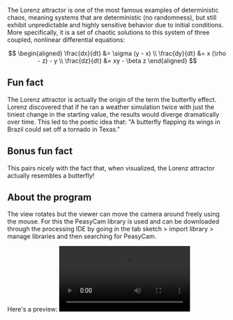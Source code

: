 The Lorenz attractor is one of the most famous examples of deterministic chaos, meaning systems that are deterministic (no randomness), but still exhibit unpredictable and highly sensitive behavior due to initial conditions. More specifically, it is a set of chaotic solutions to this system of three coupled, nonlinear differential equations: 

$$
\begin{aligned}
\frac{dx}{dt} &= \sigma (y - x) \\
\frac{dy}{dt} &= x (\rho - z) - y \\
\frac{dz}{dt} &= xy - \beta z
\end{aligned}
$$

## Fun fact
The Lorenz attractor is actually the origin of the term the butterfly effect. Lorenz discovered that if he ran a weather simulation twice with just the tiniest change in the starting value, the results would diverge dramatically over time. This led to the poetic idea that: "A butterfly flapping its wings in Brazil could set off a tornado in Texas."

## Bonus fun fact
This pairs nicely with the fact that, when visualized, the Lorenz attractor actually resembles a butterfly!

## About the program
The view rotates but the viewer can move the camera around freely using the mouse. 
For this the PeasyCam library is used and can be downloaded through the processing IDE by going in the tab sketch > import library > manage libraries and then searching for PeasyCam.

Here's a preview:
<video src="https://github.com/user-attachments/assets/017f1289-eb77-4095-8872-8f1a96bc81cb"></video>
